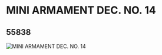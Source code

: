 # MINI ARMAMENT DEC. NO. 14
## 55838
![MINI ARMAMENT DEC. NO. 14](https://lc-www-live-s.legocdn.com/media/bricks/5/2/4293422.jpg)